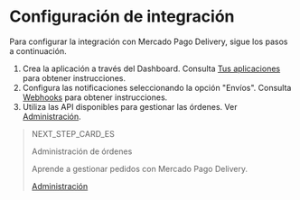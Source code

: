 # Configuración de integración

Para configurar la integración con Mercado Pago Delivery, sigue los pasos a continuación.

1. Crea la aplicación a través del Dashboard. Consulta [Tus aplicaciones](https://www.mercadopago[FAKER][URL][DOMAIN]/developers/es/guides/resources/dashboard/applications) para obtener instrucciones.
2. Configura las notificaciones seleccionando la opción "Envíos". Consulta [Webhooks](https://www.mercadopago[FAKER][URL][DOMAIN]/developers/es/guides/notifications/webhooks/webhooks) para obtener instrucciones.
3. Utiliza las API disponibles para gestionar las órdenes. Ver [Administración](https://www.mercadopago[FAKER][URL][DOMAIN]/developers/es/guides/proximity-mp-delivery/order-management).

> NEXT_STEP_CARD_ES
>
> Administración de órdenes
>
> Aprende a gestionar pedidos con Mercado Pago Delivery.
>
> [Administración](https://www.mercadopago[FAKER][URL][DOMAIN]/developers/es/guides/mp-delivery/order-management)

